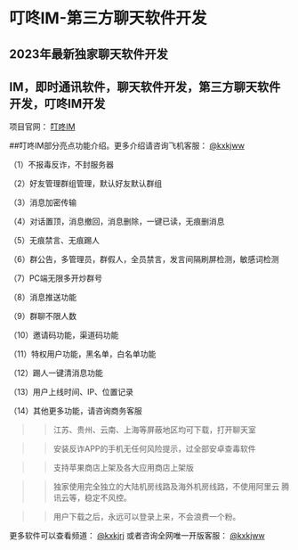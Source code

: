 # 叮咚IM-第三方聊天软件开发

## 2023年最新独家聊天软件开发

## IM，即时通讯软件，聊天软件开发，第三方聊天软件开发，叮咚IM开发

项目官网： [叮咚IM](https://ddong.org/)

##叮咚IM部分亮点功能介绍。更多介绍请咨询飞机客服： [@kxkjww](https://t.me/kxkjww)

（1）不报毒反诈，不封服务器

（2）好友管理群组管理，默认好友默认群组

（3）消息加密传输

（4）对话置顶，消息撤回，消息删除，一键已读，无痕删消息

（5）无痕禁言、无痕踢人

（6）群公告，多管理员，群假人，全员禁言，发言间隔刷屏检测，敏感词检测

（7）PC端无限多开炒群号

（8）消息推送功能

（9）群聊不限人数

（10）邀请码功能，渠道码功能

（11）特权用户功能，黑名单，白名单功能

（12）踢人一键清消息功能

（13）用户上线时间、IP、位置记录

（14）其他更多功能，请咨询商务客服

>>江苏、贵州、云南、上海等屏蔽地区均可下载，打开聊天室

>>安装反诈APP的手机无任何风险提示，过全部安卓查毒软件

>>支持苹果商店上架及各大应用商店上架版

>>独家使用完全独立的大陆机房线路及海外机房线路，不使用阿里云 腾讯云等，稳定不风控。

>>用户下载之后，永远可以登录上来，不会浪费一个粉。

更多软件可以查看频道： [@kxkjrj](https://t.me/kxkjrj)
或者咨询全网唯一开版客服： [@kxkjww](https://t.me/kxkjww)

